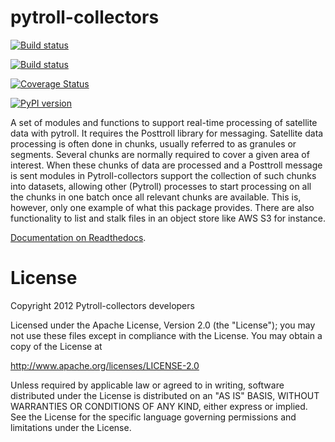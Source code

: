 # pytroll-collectors


[![Build status](https://github.com/pytroll/pytroll-collectors/workflows/CI/badge.svg?branch=main)](https://github.com/pytroll/pytroll-collectors/workflows/CI/badge.svg?branch=main)

[![Build status](https://ci.appveyor.com/api/projects/status/5lm42n0l65l5o9xn?svg=true)](https://ci.appveyor.com/project/pytroll/pytroll-collectors)

[![Coverage Status](https://coveralls.io/repos/github/pytroll/pytroll-collectors/badge.svg?branch=main)](https://coveralls.io/github/pytroll/pytroll-collectors?branch=main)

[![PyPI version](https://badge.fury.io/py/pytroll-collectors.svg)](https://badge.fury.io/py/pytroll-collectors)

A set of modules and functions to support real-time processing of satellite
data with pytroll. It requires the Posttroll library for messaging. Satellite
data processing is often done in chunks, usually referred to as granules or
segments. Several chunks are normally required to cover a given area of
interest. When these chunks of data are processed and a Posttroll message is
sent modules in Pytroll-collectors support the collection of such chunks into
datasets, allowing other (Pytroll) processes to start processing on all the
chunks in one batch once all relevant chunks are available. This is, however,
only one example of what this package provides. There are also functionality to
list and stalk files in an object store like AWS S3 for instance.

[Documentation on Readthedocs](https://pytroll-collectors.readthedocs.io/en/latest/).


# License

Copyright 2012 Pytroll-collectors developers

Licensed under the Apache License, Version 2.0 (the "License");
you may not use these files except in compliance with the License.
You may obtain a copy of the License at

http://www.apache.org/licenses/LICENSE-2.0

Unless required by applicable law or agreed to in writing, software
distributed under the License is distributed on an "AS IS" BASIS,
WITHOUT WARRANTIES OR CONDITIONS OF ANY KIND, either express or implied.
See the License for the specific language governing permissions and
limitations under the License.
